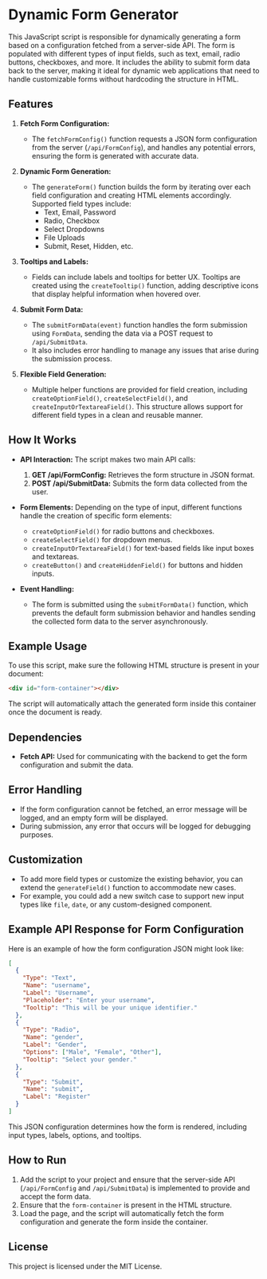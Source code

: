 # Dynamic Form Generator

This JavaScript script is responsible for dynamically generating a form based on a configuration fetched from a server-side API. The form is populated with different types of input fields, such as text, email, radio buttons, checkboxes, and more. It includes the ability to submit form data back to the server, making it ideal for dynamic web applications that need to handle customizable forms without hardcoding the structure in HTML.

## Features

1. **Fetch Form Configuration:**
   - The `fetchFormConfig()` function requests a JSON form configuration from the server (`/api/FormConfig`), and handles any potential errors, ensuring the form is generated with accurate data.

2. **Dynamic Form Generation:**
   - The `generateForm()` function builds the form by iterating over each field configuration and creating HTML elements accordingly. Supported field types include:
     - Text, Email, Password
     - Radio, Checkbox
     - Select Dropdowns
     - File Uploads
     - Submit, Reset, Hidden, etc.

3. **Tooltips and Labels:**
   - Fields can include labels and tooltips for better UX. Tooltips are created using the `createTooltip()` function, adding descriptive icons that display helpful information when hovered over.

4. **Submit Form Data:**
   - The `submitFormData(event)` function handles the form submission using `FormData`, sending the data via a POST request to `/api/SubmitData`.
   - It also includes error handling to manage any issues that arise during the submission process.

5. **Flexible Field Generation:**
   - Multiple helper functions are provided for field creation, including `createOptionField()`, `createSelectField()`, and `createInputOrTextareaField()`. This structure allows support for different field types in a clean and reusable manner.

## How It Works

- **API Interaction:** The script makes two main API calls:
  1. **GET /api/FormConfig:** Retrieves the form structure in JSON format.
  2. **POST /api/SubmitData:** Submits the form data collected from the user.

- **Form Elements:** Depending on the type of input, different functions handle the creation of specific form elements:
  - `createOptionField()` for radio buttons and checkboxes.
  - `createSelectField()` for dropdown menus.
  - `createInputOrTextareaField()` for text-based fields like input boxes and textareas.
  - `createButton()` and `createHiddenField()` for buttons and hidden inputs.

- **Event Handling:**
  - The form is submitted using the `submitFormData()` function, which prevents the default form submission behavior and handles sending the collected form data to the server asynchronously.

## Example Usage

To use this script, make sure the following HTML structure is present in your document:

```html
<div id="form-container"></div>
```

The script will automatically attach the generated form inside this container once the document is ready.

## Dependencies

- **Fetch API:** Used for communicating with the backend to get the form configuration and submit the data.

## Error Handling

- If the form configuration cannot be fetched, an error message will be logged, and an empty form will be displayed.
- During submission, any error that occurs will be logged for debugging purposes.

## Customization

- To add more field types or customize the existing behavior, you can extend the `generateField()` function to accommodate new cases.
- For example, you could add a new switch case to support new input types like `file`, `date`, or any custom-designed component.

## Example API Response for Form Configuration

Here is an example of how the form configuration JSON might look like:

```json
[
  {
    "Type": "Text",
    "Name": "username",
    "Label": "Username",
    "Placeholder": "Enter your username",
    "Tooltip": "This will be your unique identifier."
  },
  {
    "Type": "Radio",
    "Name": "gender",
    "Label": "Gender",
    "Options": ["Male", "Female", "Other"],
    "Tooltip": "Select your gender."
  },
  {
    "Type": "Submit",
    "Name": "submit",
    "Label": "Register"
  }
]
```

This JSON configuration determines how the form is rendered, including input types, labels, options, and tooltips.

## How to Run

1. Add the script to your project and ensure that the server-side API (`/api/FormConfig` and `/api/SubmitData`) is implemented to provide and accept the form data.
2. Ensure that the `form-container` is present in the HTML structure.
3. Load the page, and the script will automatically fetch the form configuration and generate the form inside the container.

## License

This project is licensed under the MIT License.

